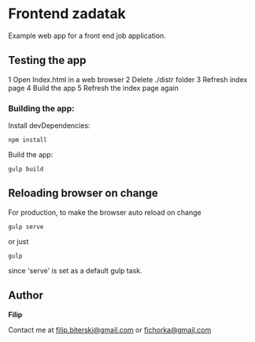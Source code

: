 # Frontend zadatak

Example web app for a front end job application.

## Testing the app

1 Open Index.html in a web browser
2 Delete ./distr folder
3 Refresh index page
4 Build the app
5 Refresh the index page again

### Building the app:

Install devDependencies:

```
npm install
```

Build the app:

```
gulp build
```

## Reloading browser on change

For production, to make the browser auto reload on change

```
gulp serve
```
or just
```
gulp
```
since 'serve' is set as a default gulp task.

## Author

 **Filip**
 
 Contact me at filip.biterski@gmail.com or fichorka@gmail.com